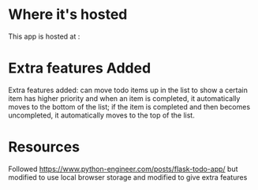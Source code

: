 # Where it's hosted
This app is hosted at : 

# Extra features Added
Extra features added: can move todo items up in the list to show a certain item has higher priority and when an item is completed, it automatically moves to the bottom of the list; if the item is completed and then becomes uncompleted, it automatically moves to the top of the list. 

# Resources
Followed https://www.python-engineer.com/posts/flask-todo-app/ but modified to use local browser storage and modified to give extra features 

